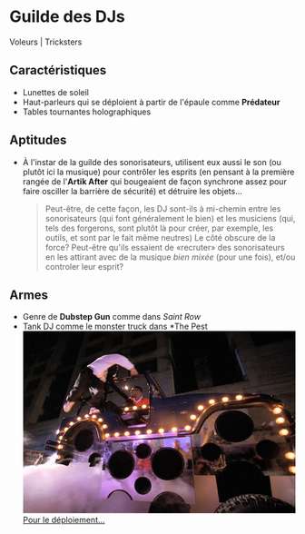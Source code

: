 # Guilde des DJs

Voleurs | Tricksters

## Caractéristiques
- Lunettes de soleil
- Haut-parleurs qui se déploient à partir de l'épaule comme **Prédateur**
- Tables tournantes holographiques

## Aptitudes
- À l'instar de la guilde des sonorisateurs, utilisent eux aussi le son (ou plutôt ici la musique) pour contrôler les esprits (en pensant à la première rangée de l'**Artik After** qui bougeaient de façon synchrone assez pour faire osciller la barrière de sécurité) et détruire les objets...<br>
    > Peut-être, de cette façon, les DJ sont-ils à mi-chemin entre les sonorisateurs (qui font généralement le bien) et les musiciens (qui, tels des forgerons, sont plutôt là pour créer, par exemple, les outils, et sont par le fait même neutres)
    > Le côté obscure de la force? Peut-être qu'ils essaient de «recruter» des sonorisateurs en les attirant avec de la musique *bien mixée* (pour une fois), et/ou controler leur esprit?<br>

## Armes
- Genre de **Dubstep Gun** comme dans *Saint Row*
- Tank DJ comme le monster truck dans *The Pest<br>
    ![DJ Tank](../Images/DJ/dj-tank-001.jpg)
    [Pour le déploiement...](https://youtu.be/BNCfM3BhYAk)
